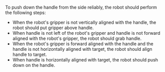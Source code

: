 To push down the handle from the side reliably, the robot should perform the following steps:
- When the robot's gripper is not vertically aligned with the handle, the robot should put gripper above handle.
- When handle is not left of the robot's gripper and handle is not forward aligned with the robot's gripper, the robot should grab handle.
- When the robot's gripper is forward aligned with the handle and the handle is not horizontally aligned with target, the robot should align handle to target.
- When handle is horizontally aligned with target, the robot should push down on the handle.